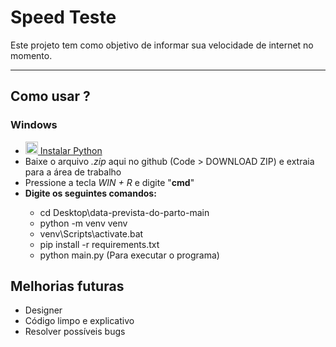 # Speed Teste
Este projeto tem como objetivo de informar sua velocidade de internet no momento.

___

## Como usar ?

### Windows
<ul>
  <li><a href="https://www.python.org/"><img width=20px src="https://img.icons8.com/color/48/000000/python--v2.png"/> Instalar Python</a>
  <li>Baixe o arquivo <i>.zip</i> aqui no github (Code > DOWNLOAD ZIP) e extraia para a área de trabalho</li>
  <li>Pressione a tecla <i>WIN + R</i> e digite "<b>cmd</b>" </li>
  <li><b>Digite os seguintes comandos:</b></li>
  <ul>
    <li>cd Desktop\data-prevista-do-parto-main</li>
    <li>python -m venv venv</li>
    <li>venv\Scripts\activate.bat</li>
    <li>pip install -r requirements.txt</li>
    <li>python main.py (Para executar o programa)</li></li>
  </ul>
</ul>

## Melhorias futuras

<ul>
  <li>Designer</li>
  <li>Código limpo e explicativo</li>
  <li>Resolver possíveis bugs</li>
</ul>

